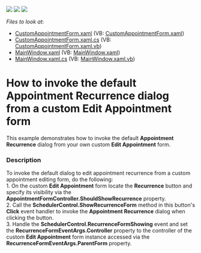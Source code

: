<!-- default badges list -->
![](https://img.shields.io/endpoint?url=https://codecentral.devexpress.com/api/v1/VersionRange/128657298/11.2.8%2B)
[![](https://img.shields.io/badge/Open_in_DevExpress_Support_Center-FF7200?style=flat-square&logo=DevExpress&logoColor=white)](https://supportcenter.devexpress.com/ticket/details/E3796)
[![](https://img.shields.io/badge/📖_How_to_use_DevExpress_Examples-e9f6fc?style=flat-square)](https://docs.devexpress.com/GeneralInformation/403183)
<!-- default badges end -->
<!-- default file list -->
*Files to look at*:

* [CustomAppointmentForm.xaml](./CS/WpfApplication1/CustomAppointmentForm.xaml) (VB: [CustomAppointmentForm.xaml](./VB/WpfApplication1/CustomAppointmentForm.xaml))
* [CustomAppointmentForm.xaml.cs](./CS/WpfApplication1/CustomAppointmentForm.xaml.cs) (VB: [CustomAppointmentForm.xaml.vb](./VB/WpfApplication1/CustomAppointmentForm.xaml.vb))
* [MainWindow.xaml](./CS/WpfApplication1/MainWindow.xaml) (VB: [MainWindow.xaml](./VB/WpfApplication1/MainWindow.xaml))
* [MainWindow.xaml.cs](./CS/WpfApplication1/MainWindow.xaml.cs) (VB: [MainWindow.xaml.vb](./VB/WpfApplication1/MainWindow.xaml.vb))
<!-- default file list end -->
# How to invoke the default Appointment Recurrence dialog from a custom Edit Appointment form


<p>This example demonstrates how to invoke the default <strong>Appointment Recurrence</strong> dialog from your own custom <strong>Edit Appointment</strong> form.</p>


<h3>Description</h3>

<p>To invoke the default dialog to edit appointment recurrence from a custom appointment editing form, do the following:<br /> 1. On the custom <strong>Edit Appointment</strong> form locate the <strong>Recurrence</strong> button and specify its visibility via the <strong>AppointmentFormController.ShouldShowRecurrence</strong> property.<br /> 2. Call the <strong>SchedulerControl.ShowRecurrenceForm</strong> method in this button's <strong>Click</strong> event handler to invoke the <strong>Appointment Recurrence</strong> dialog when clicking the button.<br /> 3. Handle the <strong>SchedulerControl.RecurrenceFormShowing</strong> event and set the <strong>RecurrenceFormEventArgs.Controller</strong> property to the controller of the custom <strong>Edit Appointment</strong> form instance accessed via the <strong>RecurrenceFormEventArgs.ParentForm</strong> property.</p>

<br/>


